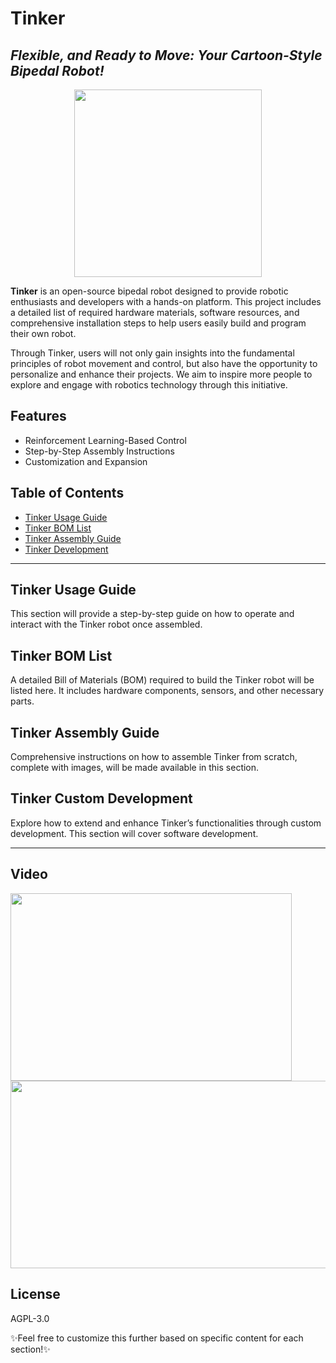 # Tinker  
## _Flexible, and Ready to Move: Your Cartoon-Style Bipedal Robot!_
<div align="center">
<img src="https://github.com/Yuexuan9/Tinker/raw/main/docs/images/t01.JPG" height="300" />
</div>

**Tinker** is an open-source bipedal robot designed to provide robotic enthusiasts and developers with a hands-on platform. This project includes a detailed list of required hardware materials, software resources, and comprehensive installation steps to help users easily build and program their own robot.

Through Tinker, users will not only gain insights into the fundamental principles of robot movement and control, but also have the opportunity to personalize and enhance their projects. We aim to inspire more people to explore and engage with robotics technology through this initiative.

## Features
- Reinforcement Learning-Based Control
- Step-by-Step Assembly Instructions
- Customization and Expansion

## Table of Contents
- [Tinker Usage Guide](https://github.com/Yuexuan9/Tinker/tree/main/guide)
- [Tinker BOM List](https://github.com/Yuexuan9/Tinker/tree/main/bom)
- [Tinker Assembly Guide](https://github.com/Yuexuan9/Tinker/tree/main/assemble)
- [Tinker Development](https://github.com/Yuexuan9/Tinker/tree/main/development)

---

## Tinker Usage Guide
This section will provide a step-by-step guide on how to operate and interact with the Tinker robot once assembled.

## Tinker BOM List
A detailed Bill of Materials (BOM) required to build the Tinker robot will be listed here. It includes hardware components, sensors, and other necessary parts.

## Tinker Assembly Guide
Comprehensive instructions on how to assemble Tinker from scratch, complete with images, will be made available in this section.

## Tinker Custom Development
Explore how to extend and enhance Tinker’s functionalities through custom development. This section will cover software development.

---

## Video

<a href="https://youtu.be/nC0g2TXLNzI">
  <img src="https://img.youtube.com/vi/nC0g2TXLNzI/0.jpg" width="450" height="300" />
</a>
<a href="https://b23.tv/GL5qTvX">
  <img src="https://github.com/Yuexuan9/Tinker/raw/main/docs/images/videos/24fp.png" width="550" height="300" />
</a>

## License

AGPL-3.0


✨Feel free to customize this further based on specific content for each section!✨
